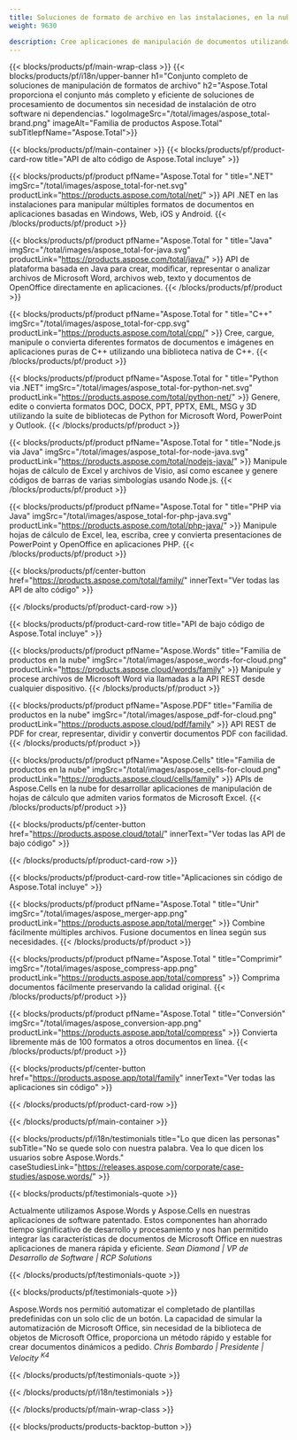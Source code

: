 ```yaml
---
title: Soluciones de formato de archivo en las instalaciones, en la nube y basadas en aplicaciones 
weight: 9630

description: Cree aplicaciones de manipulación de documentos utilizando API locales o en la nube, o simplemente use aplicaciones multiplataforma for ver, comparar, inspeccionar o convertir más de 100 formatos de archivo
---
```


{{< blocks/products/pf/main-wrap-class >}}
{{< blocks/products/pf/i18n/upper-banner h1="Conjunto completo de soluciones de manipulación de formatos de archivo" h2="Aspose.Total proporciona el conjunto más completo y eficiente de soluciones de procesamiento de documentos sin necesidad de instalación de otro software ni dependencias." logoImageSrc="/total/images/aspose_total-brand.png" imageAlt="Familia de productos Aspose.Total" subTitlepfName="Aspose.Total">}}

{{< blocks/products/pf/main-container >}}
{{< blocks/products/pf/product-card-row title="API de alto código de Aspose.Total incluye" >}}

{{< blocks/products/pf/product pfName="Aspose.Total for " title=".NET" imgSrc="/total/images/aspose_total-for-net.svg" productLink="https://products.aspose.com/total/net/" >}}
API .NET en las instalaciones para manipular múltiples formatos de documentos en aplicaciones basadas en Windows, Web, iOS y Android.
{{< /blocks/products/pf/product >}}

{{< blocks/products/pf/product pfName="Aspose.Total for " title="Java" imgSrc="/total/images/aspose_total-for-java.svg" productLink="https://products.aspose.com/total/java/" >}}
API de plataforma basada en Java para crear, modificar, representar o analizar archivos de Microsoft Word, archivos web, texto y documentos de OpenOffice directamente en aplicaciones.
{{< /blocks/products/pf/product >}}

{{< blocks/products/pf/product pfName="Aspose.Total for " title="C++" imgSrc="/total/images/aspose_total-for-cpp.svg" productLink="https://products.aspose.com/total/cpp/" >}}
Cree, cargue, manipule o convierta diferentes formatos de documentos e imágenes en aplicaciones puras de C++ utilizando una biblioteca nativa de C++.
{{< /blocks/products/pf/product >}}

{{< blocks/products/pf/product pfName="Aspose.Total for " title="Python via .NET" imgSrc="/total/images/aspose_total-for-python-net.svg" productLink="https://products.aspose.com/total/python-net/" >}}
Genere, edite o convierta formatos DOC, DOCX, PPT, PPTX, EML, MSG y 3D utilizando la suite de bibliotecas de Python for Microsoft Word, PowerPoint y Outlook.
{{< /blocks/products/pf/product >}}

{{< blocks/products/pf/product pfName="Aspose.Total for " title="Node.js via Java" imgSrc="/total/images/aspose_total-for-node-java.svg" productLink="https://products.aspose.com/total/nodejs-java/" >}}
Manipule hojas de cálculo de Excel y archivos de Visio, así como escanee y genere códigos de barras de varias simbologías usando Node.js.
{{< /blocks/products/pf/product >}}

{{< blocks/products/pf/product pfName="Aspose.Total for " title="PHP via Java" imgSrc="/total/images/aspose_total-for-php-java.svg" productLink="https://products.aspose.com/total/php-java/" >}}
Manipule hojas de cálculo de Excel, lea, escriba, cree y convierta presentaciones de PowerPoint y OpenOffice en aplicaciones PHP.
{{< /blocks/products/pf/product >}}

{{< blocks/products/pf/center-button href="https://products.aspose.com/total/family/" innerText="Ver todas las API de alto código" >}}

{{< /blocks/products/pf/product-card-row >}}

{{< blocks/products/pf/product-card-row title="API de bajo código de Aspose.Total incluye" >}}

{{< blocks/products/pf/product pfName="Aspose.Words" title="Familia de productos en la nube" imgSrc="/total/images/aspose_words-for-cloud.png" productLink="https://products.aspose.cloud/words/family" >}}
Manipule y procese archivos de Microsoft Word via llamadas a la API REST desde cualquier dispositivo.
{{< /blocks/products/pf/product >}}

{{< blocks/products/pf/product pfName="Aspose.PDF" title="Familia de productos en la nube" imgSrc="/total/images/aspose_pdf-for-cloud.png" productLink="https://products.aspose.cloud/pdf/family" >}}
API REST de PDF for crear, representar, dividir y convertir documentos PDF con facilidad.
{{< /blocks/products/pf/product >}}

{{< blocks/products/pf/product pfName="Aspose.Cells" title="Familia de productos en la nube" imgSrc="/total/images/aspose_cells-for-cloud.png" productLink="https://products.aspose.cloud/cells/family" >}}
APIs de Aspose.Cells en la nube for desarrollar aplicaciones de manipulación de hojas de cálculo que admiten varios formatos de Microsoft Excel.
{{< /blocks/products/pf/product >}}

{{< blocks/products/pf/center-button href="https://products.aspose.cloud/total/" innerText="Ver todas las API de bajo código" >}}

{{< /blocks/products/pf/product-card-row >}}

{{< blocks/products/pf/product-card-row title="Aplicaciones sin código de Aspose.Total incluye" >}}

{{< blocks/products/pf/product pfName="Aspose.Total " title="Unir" imgSrc="/total/images/aspose_merger-app.png" productLink="https://products.aspose.app/total/merger" >}}
Combine fácilmente múltiples archivos. Fusione documentos en línea según sus necesidades.
{{< /blocks/products/pf/product >}}

{{< blocks/products/pf/product pfName="Aspose.Total " title="Comprimir" imgSrc="/total/images/aspose_compress-app.png" productLink="https://products.aspose.app/total/compress" >}}
Comprima documentos fácilmente preservando la calidad original.
{{< /blocks/products/pf/product >}}

{{< blocks/products/pf/product pfName="Aspose.Total " title="Conversión" imgSrc="/total/images/aspose_conversion-app.png" productLink="https://products.aspose.app/total/compress" >}}
Convierta libremente más de 100 formatos a otros documentos en línea.
{{< /blocks/products/pf/product >}}

{{< blocks/products/pf/center-button href="https://products.aspose.app/total/family" innerText="Ver todas las aplicaciones sin código" >}}

{{< /blocks/products/pf/product-card-row >}}

{{< /blocks/products/pf/main-container >}}

{{< blocks/products/pf/i18n/testimonials title="Lo que dicen las personas" subTitle="No se quede solo con nuestra palabra. Vea lo que dicen los usuarios sobre Aspose.Words." caseStudiesLink="https://releases.aspose.com/corporate/case-studies/aspose.words/" >}}

{{< blocks/products/pf/testimonials-quote >}}
<p class="first">
Actualmente utilizamos Aspose.Words y Aspose.Cells en nuestras aplicaciones de software patentado. Estos componentes han ahorrado tiempo significativo de desarrollo y procesamiento y nos han permitido integrar las características de documentos de Microsoft Office en nuestras aplicaciones de manera rápida y eficiente.
<em>
Sean Diamond | VP de Desarrollo de Software | RCP Solutions
</em>
</p>

{{< /blocks/products/pf/testimonials-quote >}}

{{< blocks/products/pf/testimonials-quote >}}
<p class="second">
Aspose.Words nos permitió automatizar el completado de plantillas predefinidas con un solo clic de un botón. La capacidad de simular la automatización de Microsoft Office, sin necesidad de la biblioteca de objetos de Microsoft Office, proporciona un método rápido y estable for crear documentos dinámicos a pedido.
<em>
Chris Bombardo | Presidente | Velocity
<sup>
K4
</sup>
</em>
</p>

{{< /blocks/products/pf/testimonials-quote >}}

{{< /blocks/products/pf/i18n/testimonials >}}

{{< /blocks/products/pf/main-wrap-class >}}

{{< blocks/products/products-backtop-button >}}
